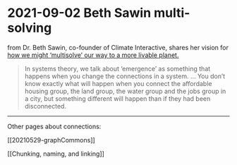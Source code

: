 # 2021-09-02 Beth Sawin multi-solving

from Dr. Beth Sawin, co-founder of Climate Interactive, shares her vision for [how we might ‘multisolve’ our way to a more livable planet.](https://atmos.earth/interconnected-problems-call-for-interconnected-solutions-elizabeth-sawin-climate-interactive/)

> In systems theory, we talk about ‘emergence’ as something that happens when you change the connections in a system. ... You don’t know exactly what will happen when you connect the affordable housing group, the land group, the water group and the jobs group in a city, but something different will happen than if they had been disconnected.

-----
Other pages about connections:  

[[20210529-graphCommons]]  

[[Chunking, naming, and linking]]  
